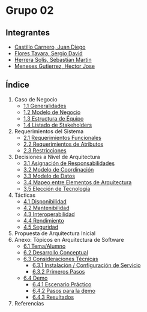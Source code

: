# Grupo 02
## Integrantes
- [Castillo Carnero, Juan Diego](./Integrantes/castillo/jd.md)
- [Flores Tavara, Sergio David](./Integrantes/flores/flores.md)
- [Herrera Solis, Sebastian Martin](./Integrantes/herrera/herrera.md)
- [Meneses Gutierrez, Hector Jose](./Integrantes/hector/hector.md)

## Índice

1. Caso de Negocio
    - [1.1 Generalidades](./Partes%20del%20Indice/1.%20Caso%20de%20Negocio/1.1%20Generalidad.md)
    - [1.2 Modelo de Negocio](./Partes%20del%20Indice/1.%20Caso%20de%20Negocio/1.2%20Modelo%20de%20Negocio.md)
    - [1.3 Estructura de Equipo](./Partes%20del%20Indice/1.%20Caso%20de%20Negocio/1.3%20Estructura%20de%20Equipo.md)
    - [1.4 Listado de Stakeholders](./Partes%20del%20Indice/1.%20Caso%20de%20Negocio/1.4%20Listado%20de%20Stakeholders.md)
2. Requerimientos del Sistema
    - [2.1 Requerimientos Funcionales](./Partes%20del%20Indice/2.%20Requerimientos%20del%20Sistema/2.1%20Requerimentos%20Funcionales.md)
    - [2.2 Requerimientos de Atributos](./Partes%20del%20Indice/2.%20Requerimientos%20del%20Sistema/2.2%20Requerimentos%20de%20Atributos.md)
    - [2.3 Restricciones](./Partes%20del%20Indice/2.%20Requerimientos%20del%20Sistema/2.3%20Restricciones.md)
3. Decisiones a Nivel de Arquitectura
    - [3.1 Asignación de Responsabilidades](./Partes%20del%20Indice/3.%20Decisiones%20a%20Nivel%20de%20Arquitectura/3.1%20Asignacion%20de%20Responsabilidades.md)
    - [3.2 Modelo de Coordinación](./Partes%20del%20Indice/3.%20Decisiones%20a%20Nivel%20de%20Arquitectura/3.2%20Modelo%20de%20Coordinacion.md)
    - [3.3 Modelo de Datos](./Partes%20del%20Indice/3.%20Decisiones%20a%20Nivel%20de%20Arquitectura/3.3%20Modelo%20de%20Datos.md)
    - [3.4 Mapeo entre Elementos de Arquitectura](./Partes%20del%20Indice/3.%20Decisiones%20a%20Nivel%20de%20Arquitectura/3.4%20Mapeo%20entre%20Elementos%20de%20Arquitectura.md)
    - [3.5 Elección de Tecnología](./Partes%20del%20Indice/3.%20Decisiones%20a%20Nivel%20de%20Arquitectura/3.5%20Eleccion%20de%20Tecnologia.md)
4. Tácticas
    - [4.1 Disponibilidad](./Partes%20del%20Indice/4.%20Tacticas/4.1%20Disponibilidad.md)
    - [4.2 Mantenibilidad](./Partes%20del%20Indice/4.%20Tacticas/4.2%20Mantenibilidad.md)
    - [4.3 Interoperabilidad](./Partes%20del%20Indice/4.%20Tacticas/4.3%20Interoperabilidad.md)
    - [4.4 Rendimiento](./Partes%20del%20Indice/4.%20Tacticas/4.4%20Rendimiento.md)
    - [4.5 Seguridad](./Partes%20del%20Indice/4.%20Tacticas/4.5%20Seguridad.md)
5. Propuesta de Arquitectura Inicial
6. Anexo: Tópicos en Arquitectura de Software
    - [6.1 Tema/Alumno]()
    - [6.2 Desarrollo Conceptual]()
    - [6.3 Consideraciones Técnicas]()
        - [6.3.1 Instalación / Configuración de Servicio]()
        - [6.3.2 Primeros Pasos]()
    - [6.4 Demo]()
        - [6.4.1 Escenario Práctico]()
        - [6.4.2 Pasos para la demo]()
        - [6.4.3 Resultados]()
7. Referencias